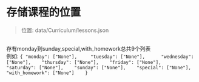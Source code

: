 # 存储课程的位置
>位置: data/Curriculum/lessons.json

## 
存有monday到sunday,special,with_homework总共9个列表  
例如:
`{
    "monday": ["None"],    
    "tuesday": ["None"],     
    "wednesday": ["None"],   
    "thursday": ["None"],   
    "friday": ["None"],   
    "saturday": ["None"],   
    "sunday": ["None"],   
    "special": ["None"],   
    "with_homework": ["None"]   
}`